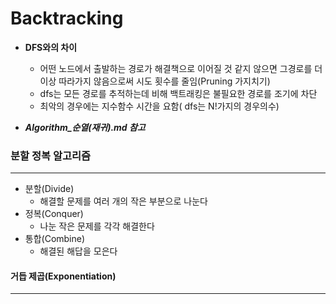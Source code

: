 # Backtracking

* **DFS와의 차이**
  * 어떤 노드에서 출발하는 경로가 해결책으로 이어질 것 같지 않으면 그경로를 더이상 따라가지 않음으로써 시도 횟수를 줄임(Pruning 가지치기)
  * dfs는 모든 경로를 추적하는데 비해 백트래킹은 불필요한 경로를 조기에 차단
  * 최악의 경우에는 지수함수 시간을 요함( dfs는 N!가지의 경우의수)

* ***Algorithm_순열(재귀).md 참고***



### 분할 정복 알고리즘

---

* 분할(Divide)
  * 해결할 문제를 여러 개의 작은 부분으로 나눈다
* 정복(Conquer)
  * 나눈 작은 문제를 각각 해결한다
* 통합(Combine)
  * 해결된 해답을 모은다



#### 거듭 제곱(Exponentiation)

---

